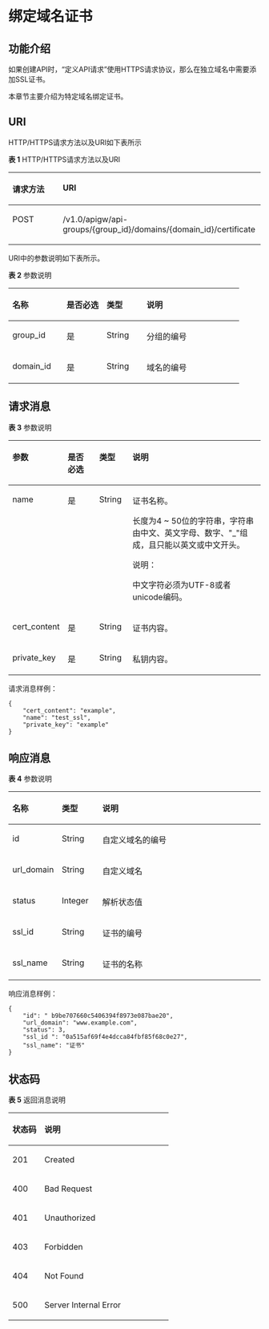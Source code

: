 # 绑定域名证书<a name="apig-zh-api-180713156"></a>

## 功能介绍<a name="section5819630194117"></a>

如果创建API时，“定义API请求”使用HTTPS请求协议，那么在独立域名中需要添加SSL证书。

本章节主要介绍为特定域名绑定证书。

## URI<a name="section881973019417"></a>

HTTP/HTTPS请求方法以及URI如下表所示

**表 1**  HTTP/HTTPS请求方法以及URI

<a name="table773935944313"></a>
<table><thead align="left"><tr id="row10739259144317"><th class="cellrowborder" valign="top" width="20%" id="mcps1.2.3.1.1"><p id="p442710812449"><a name="p442710812449"></a><a name="p442710812449"></a>请求方法</p>
</th>
<th class="cellrowborder" valign="top" width="80%" id="mcps1.2.3.1.2"><p id="p1642778124420"><a name="p1642778124420"></a><a name="p1642778124420"></a>URI</p>
</th>
</tr>
</thead>
<tbody><tr id="row17739559204316"><td class="cellrowborder" valign="top" width="20%" headers="mcps1.2.3.1.1 "><p id="p10427198164415"><a name="p10427198164415"></a><a name="p10427198164415"></a>POST</p>
</td>
<td class="cellrowborder" valign="top" width="80%" headers="mcps1.2.3.1.2 "><p id="p104271789444"><a name="p104271789444"></a><a name="p104271789444"></a>/v1.0/apigw/api-groups/{group_id}/domains/{domain_id}/certificate</p>
</td>
</tr>
</tbody>
</table>

URI中的参数说明如下表所示。

**表 2**  参数说明

<a name="table339495"></a>
<table><thead align="left"><tr id="row19182484"><th class="cellrowborder" valign="top" width="23.46765323467653%" id="mcps1.2.5.1.1"><p id="p10277368"><a name="p10277368"></a><a name="p10277368"></a>名称</p>
</th>
<th class="cellrowborder" valign="top" width="17.348265173482652%" id="mcps1.2.5.1.2"><p id="p27160509"><a name="p27160509"></a><a name="p27160509"></a>是否必选</p>
</th>
<th class="cellrowborder" valign="top" width="17.348265173482652%" id="mcps1.2.5.1.3"><p id="p52517643"><a name="p52517643"></a><a name="p52517643"></a>类型</p>
</th>
<th class="cellrowborder" valign="top" width="41.835816418358164%" id="mcps1.2.5.1.4"><p id="p26070665"><a name="p26070665"></a><a name="p26070665"></a>说明</p>
</th>
</tr>
</thead>
<tbody><tr id="row31349087"><td class="cellrowborder" valign="top" width="23.46765323467653%" headers="mcps1.2.5.1.1 "><p id="p56248118"><a name="p56248118"></a><a name="p56248118"></a>group_id</p>
</td>
<td class="cellrowborder" valign="top" width="17.348265173482652%" headers="mcps1.2.5.1.2 "><p id="p59803701"><a name="p59803701"></a><a name="p59803701"></a>是</p>
</td>
<td class="cellrowborder" valign="top" width="17.348265173482652%" headers="mcps1.2.5.1.3 "><p id="p12261637"><a name="p12261637"></a><a name="p12261637"></a>String</p>
</td>
<td class="cellrowborder" valign="top" width="41.835816418358164%" headers="mcps1.2.5.1.4 "><p id="p53668558"><a name="p53668558"></a><a name="p53668558"></a>分组的编号</p>
</td>
</tr>
<tr id="row67461856163611"><td class="cellrowborder" valign="top" width="23.46765323467653%" headers="mcps1.2.5.1.1 "><p id="p147479565365"><a name="p147479565365"></a><a name="p147479565365"></a>domain_id</p>
</td>
<td class="cellrowborder" valign="top" width="17.348265173482652%" headers="mcps1.2.5.1.2 "><p id="p153301010123713"><a name="p153301010123713"></a><a name="p153301010123713"></a>是</p>
</td>
<td class="cellrowborder" valign="top" width="17.348265173482652%" headers="mcps1.2.5.1.3 "><p id="p14330710143716"><a name="p14330710143716"></a><a name="p14330710143716"></a>String</p>
</td>
<td class="cellrowborder" valign="top" width="41.835816418358164%" headers="mcps1.2.5.1.4 "><p id="p9747195653615"><a name="p9747195653615"></a><a name="p9747195653615"></a>域名的编号</p>
</td>
</tr>
</tbody>
</table>

## 请求消息<a name="section1681914308419"></a>

**表 3**  参数说明

<a name="table2819133012418"></a>
<table><thead align="left"><tr id="row1879911301414"><th class="cellrowborder" valign="top" width="15.46154615461546%" id="mcps1.2.5.1.1"><p id="p19799163014416"><a name="p19799163014416"></a><a name="p19799163014416"></a>参数</p>
</th>
<th class="cellrowborder" valign="top" width="13.4013401340134%" id="mcps1.2.5.1.2"><p id="p17799930184111"><a name="p17799930184111"></a><a name="p17799930184111"></a>是否必选</p>
</th>
<th class="cellrowborder" valign="top" width="13.4013401340134%" id="mcps1.2.5.1.3"><p id="p0799930174117"><a name="p0799930174117"></a><a name="p0799930174117"></a>类型</p>
</th>
<th class="cellrowborder" valign="top" width="57.73577357735774%" id="mcps1.2.5.1.4"><p id="p1079953034114"><a name="p1079953034114"></a><a name="p1079953034114"></a>说明</p>
</th>
</tr>
</thead>
<tbody><tr id="row10799530204120"><td class="cellrowborder" valign="top" width="15.46154615461546%" headers="mcps1.2.5.1.1 "><p id="p177999309417"><a name="p177999309417"></a><a name="p177999309417"></a>name</p>
</td>
<td class="cellrowborder" valign="top" width="13.4013401340134%" headers="mcps1.2.5.1.2 "><p id="p4799153015411"><a name="p4799153015411"></a><a name="p4799153015411"></a>是</p>
</td>
<td class="cellrowborder" valign="top" width="13.4013401340134%" headers="mcps1.2.5.1.3 "><p id="p8799113094114"><a name="p8799113094114"></a><a name="p8799113094114"></a>String</p>
</td>
<td class="cellrowborder" valign="top" width="57.73577357735774%" headers="mcps1.2.5.1.4 "><p id="p948883074219"><a name="p948883074219"></a><a name="p948883074219"></a>证书名称。</p>
<p id="p1471110513547"><a name="p1471110513547"></a><a name="p1471110513547"></a>长度为4 ~ 50位的字符串，字符串由中文、英文字母、数字、"_"组成，且只能以英文或中文开头。</p>
<div class="note" id="note15331931175"><a name="note15331931175"></a><a name="note15331931175"></a><span class="notetitle"> 说明： </span><div class="notebody"><p id="p1833153875"><a name="p1833153875"></a><a name="p1833153875"></a>中文字符必须为UTF-8或者unicode编码。</p>
</div></div>
</td>
</tr>
<tr id="row3799123014411"><td class="cellrowborder" valign="top" width="15.46154615461546%" headers="mcps1.2.5.1.1 "><p id="p0799193019417"><a name="p0799193019417"></a><a name="p0799193019417"></a>cert_content</p>
</td>
<td class="cellrowborder" valign="top" width="13.4013401340134%" headers="mcps1.2.5.1.2 "><p id="p197994309418"><a name="p197994309418"></a><a name="p197994309418"></a>是</p>
</td>
<td class="cellrowborder" valign="top" width="13.4013401340134%" headers="mcps1.2.5.1.3 "><p id="p1779910304414"><a name="p1779910304414"></a><a name="p1779910304414"></a>String</p>
</td>
<td class="cellrowborder" valign="top" width="57.73577357735774%" headers="mcps1.2.5.1.4 "><p id="p579933024118"><a name="p579933024118"></a><a name="p579933024118"></a>证书内容。</p>
</td>
</tr>
<tr id="row13799330124117"><td class="cellrowborder" valign="top" width="15.46154615461546%" headers="mcps1.2.5.1.1 "><p id="p479983074111"><a name="p479983074111"></a><a name="p479983074111"></a>private_key</p>
</td>
<td class="cellrowborder" valign="top" width="13.4013401340134%" headers="mcps1.2.5.1.2 "><p id="p27991530114111"><a name="p27991530114111"></a><a name="p27991530114111"></a>是</p>
</td>
<td class="cellrowborder" valign="top" width="13.4013401340134%" headers="mcps1.2.5.1.3 "><p id="p2079910304412"><a name="p2079910304412"></a><a name="p2079910304412"></a>String</p>
</td>
<td class="cellrowborder" valign="top" width="57.73577357735774%" headers="mcps1.2.5.1.4 "><p id="p13799730104112"><a name="p13799730104112"></a><a name="p13799730104112"></a>私钥内容。</p>
</td>
</tr>
</tbody>
</table>

请求消息样例：

```
{
	"cert_content": "example",
	"name": "test_ssl",
	"private_key": "example"
}
```

## 响应消息<a name="section1583533015411"></a>

**表 4**  参数说明

<a name="table178351830144116"></a>
<table><thead align="left"><tr id="row14799153017414"><th class="cellrowborder" valign="top" width="18.18%" id="mcps1.2.4.1.1"><p id="p18799133011416"><a name="p18799133011416"></a><a name="p18799133011416"></a>名称</p>
</th>
<th class="cellrowborder" valign="top" width="16.16%" id="mcps1.2.4.1.2"><p id="p279903013414"><a name="p279903013414"></a><a name="p279903013414"></a>类型</p>
</th>
<th class="cellrowborder" valign="top" width="65.66%" id="mcps1.2.4.1.3"><p id="p679993010416"><a name="p679993010416"></a><a name="p679993010416"></a>说明</p>
</th>
</tr>
</thead>
<tbody><tr id="row3799113014417"><td class="cellrowborder" valign="top" width="18.18%" headers="mcps1.2.4.1.1 "><p id="p2799530194111"><a name="p2799530194111"></a><a name="p2799530194111"></a>id</p>
</td>
<td class="cellrowborder" valign="top" width="16.16%" headers="mcps1.2.4.1.2 "><p id="p37991530184114"><a name="p37991530184114"></a><a name="p37991530184114"></a>String</p>
</td>
<td class="cellrowborder" valign="top" width="65.66%" headers="mcps1.2.4.1.3 "><p id="p15799203014414"><a name="p15799203014414"></a><a name="p15799203014414"></a>自定义域名的编号</p>
</td>
</tr>
<tr id="row8799143015416"><td class="cellrowborder" valign="top" width="18.18%" headers="mcps1.2.4.1.1 "><p id="p9799103011416"><a name="p9799103011416"></a><a name="p9799103011416"></a>url_domain</p>
</td>
<td class="cellrowborder" valign="top" width="16.16%" headers="mcps1.2.4.1.2 "><p id="p479943064119"><a name="p479943064119"></a><a name="p479943064119"></a>String</p>
</td>
<td class="cellrowborder" valign="top" width="65.66%" headers="mcps1.2.4.1.3 "><p id="p1779913016410"><a name="p1779913016410"></a><a name="p1779913016410"></a>自定义域名</p>
</td>
</tr>
<tr id="row27991830124111"><td class="cellrowborder" valign="top" width="18.18%" headers="mcps1.2.4.1.1 "><p id="p47991130184118"><a name="p47991130184118"></a><a name="p47991130184118"></a>status</p>
</td>
<td class="cellrowborder" valign="top" width="16.16%" headers="mcps1.2.4.1.2 "><p id="p67991430114113"><a name="p67991430114113"></a><a name="p67991430114113"></a>Integer</p>
</td>
<td class="cellrowborder" valign="top" width="65.66%" headers="mcps1.2.4.1.3 "><p id="p1979915302419"><a name="p1979915302419"></a><a name="p1979915302419"></a>解析状态值</p>
</td>
</tr>
<tr id="row179913034114"><td class="cellrowborder" valign="top" width="18.18%" headers="mcps1.2.4.1.1 "><p id="p1179903094117"><a name="p1179903094117"></a><a name="p1179903094117"></a>ssl_id</p>
</td>
<td class="cellrowborder" valign="top" width="16.16%" headers="mcps1.2.4.1.2 "><p id="p1979993013416"><a name="p1979993013416"></a><a name="p1979993013416"></a>String</p>
</td>
<td class="cellrowborder" valign="top" width="65.66%" headers="mcps1.2.4.1.3 "><p id="p1679983012413"><a name="p1679983012413"></a><a name="p1679983012413"></a>证书的编号</p>
</td>
</tr>
<tr id="row17799730134117"><td class="cellrowborder" valign="top" width="18.18%" headers="mcps1.2.4.1.1 "><p id="p8799193015410"><a name="p8799193015410"></a><a name="p8799193015410"></a>ssl_name</p>
</td>
<td class="cellrowborder" valign="top" width="16.16%" headers="mcps1.2.4.1.2 "><p id="p6799430144112"><a name="p6799430144112"></a><a name="p6799430144112"></a>String</p>
</td>
<td class="cellrowborder" valign="top" width="65.66%" headers="mcps1.2.4.1.3 "><p id="p779903014419"><a name="p779903014419"></a><a name="p779903014419"></a>证书的名称</p>
</td>
</tr>
</tbody>
</table>

响应消息样例：

```
{
	"id": " b9be707660c5406394f8973e087bae20",
	"url_domain": "www.example.com",
	"status": 3,
	"ssl_id ": "0a515af69f4e4dcca84fbf85f68c0e27",
	"ssl_name": "证书"
}
```

## 状态码<a name="section2083573084114"></a>

**表 5**  返回消息说明

<a name="table1083533064119"></a>
<table><thead align="left"><tr id="row879916303414"><th class="cellrowborder" valign="top" width="20%" id="mcps1.2.3.1.1"><p id="p1979933014119"><a name="p1979933014119"></a><a name="p1979933014119"></a>状态码</p>
</th>
<th class="cellrowborder" valign="top" width="80%" id="mcps1.2.3.1.2"><p id="p9799153064112"><a name="p9799153064112"></a><a name="p9799153064112"></a>说明</p>
</th>
</tr>
</thead>
<tbody><tr id="row1179918309413"><td class="cellrowborder" valign="top" width="20%" headers="mcps1.2.3.1.1 "><p id="p0799163011418"><a name="p0799163011418"></a><a name="p0799163011418"></a>201</p>
</td>
<td class="cellrowborder" valign="top" width="80%" headers="mcps1.2.3.1.2 "><p id="p948803015424"><a name="p948803015424"></a><a name="p948803015424"></a>Created</p>
</td>
</tr>
<tr id="row0799133014117"><td class="cellrowborder" valign="top" width="20%" headers="mcps1.2.3.1.1 "><p id="p1179993034116"><a name="p1179993034116"></a><a name="p1179993034116"></a>400</p>
</td>
<td class="cellrowborder" valign="top" width="80%" headers="mcps1.2.3.1.2 "><p id="p164881130154211"><a name="p164881130154211"></a><a name="p164881130154211"></a>Bad Request</p>
</td>
</tr>
<tr id="row1879983011414"><td class="cellrowborder" valign="top" width="20%" headers="mcps1.2.3.1.1 "><p id="p15799230134110"><a name="p15799230134110"></a><a name="p15799230134110"></a>401</p>
</td>
<td class="cellrowborder" valign="top" width="80%" headers="mcps1.2.3.1.2 "><p id="p1848810308429"><a name="p1848810308429"></a><a name="p1848810308429"></a>Unauthorized</p>
</td>
</tr>
<tr id="row8799143014412"><td class="cellrowborder" valign="top" width="20%" headers="mcps1.2.3.1.1 "><p id="p19799630144115"><a name="p19799630144115"></a><a name="p19799630144115"></a>403</p>
</td>
<td class="cellrowborder" valign="top" width="80%" headers="mcps1.2.3.1.2 "><p id="p10488193018426"><a name="p10488193018426"></a><a name="p10488193018426"></a>Forbidden</p>
</td>
</tr>
<tr id="row2799113015413"><td class="cellrowborder" valign="top" width="20%" headers="mcps1.2.3.1.1 "><p id="p167991530204113"><a name="p167991530204113"></a><a name="p167991530204113"></a>404</p>
</td>
<td class="cellrowborder" valign="top" width="80%" headers="mcps1.2.3.1.2 "><p id="p4488103094212"><a name="p4488103094212"></a><a name="p4488103094212"></a>Not Found</p>
</td>
</tr>
<tr id="row67991330154113"><td class="cellrowborder" valign="top" width="20%" headers="mcps1.2.3.1.1 "><p id="p57999309411"><a name="p57999309411"></a><a name="p57999309411"></a>500</p>
</td>
<td class="cellrowborder" valign="top" width="80%" headers="mcps1.2.3.1.2 "><p id="p048813014216"><a name="p048813014216"></a><a name="p048813014216"></a>Server Internal Error</p>
</td>
</tr>
</tbody>
</table>

